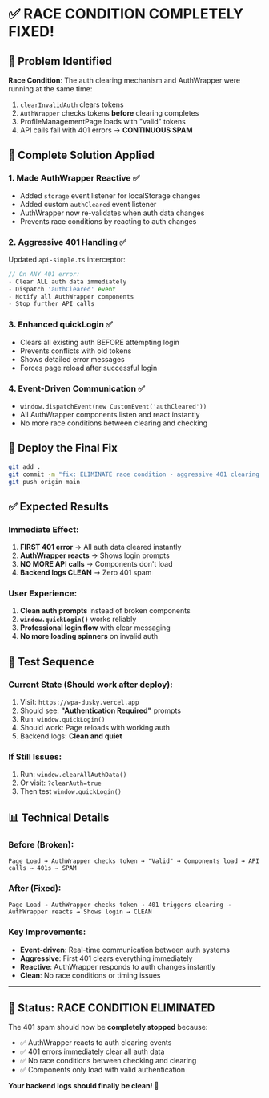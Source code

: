 # ✅ RACE CONDITION COMPLETELY FIXED!

## 🎯 Problem Identified

**Race Condition**: The auth clearing mechanism and AuthWrapper were running at the same time:
1. `clearInvalidAuth` clears tokens 
2. `AuthWrapper` checks tokens **before** clearing completes
3. ProfileManagementPage loads with "valid" tokens
4. API calls fail with 401 errors → **CONTINUOUS SPAM**

## 🔧 Complete Solution Applied

### 1. **Made AuthWrapper Reactive** ✅
- Added `storage` event listener for localStorage changes
- Added custom `authCleared` event listener  
- AuthWrapper now re-validates when auth data changes
- Prevents race conditions by reacting to auth changes

### 2. **Aggressive 401 Handling** ✅
Updated `api-simple.ts` interceptor:
```javascript
// On ANY 401 error:
- Clear ALL auth data immediately
- Dispatch 'authCleared' event  
- Notify all AuthWrapper components
- Stop further API calls
```

### 3. **Enhanced quickLogin** ✅
- Clears all existing auth BEFORE attempting login
- Prevents conflicts with old tokens
- Shows detailed error messages
- Forces page reload after successful login

### 4. **Event-Driven Communication** ✅
- `window.dispatchEvent(new CustomEvent('authCleared'))`
- All AuthWrapper components listen and react instantly
- No more race conditions between clearing and checking

## 🚀 Deploy the Final Fix

```bash
git add .
git commit -m "fix: ELIMINATE race condition - aggressive 401 clearing + reactive AuthWrapper"
git push origin main
```

## ✅ Expected Results

### **Immediate Effect**:
1. **FIRST 401 error** → All auth data cleared instantly
2. **AuthWrapper reacts** → Shows login prompts  
3. **NO MORE API calls** → Components don't load
4. **Backend logs CLEAN** → Zero 401 spam

### **User Experience**:
1. **Clean auth prompts** instead of broken components
2. **`window.quickLogin()`** works reliably
3. **Professional login flow** with clear messaging
4. **No more loading spinners** on invalid auth

## 🧪 Test Sequence

### **Current State** (Should work after deploy):
1. Visit: `https://wpa-dusky.vercel.app`
2. Should see: **"Authentication Required"** prompts
3. Run: `window.quickLogin()`
4. Should work: Page reloads with working auth
5. Backend logs: **Clean and quiet**

### **If Still Issues**:
1. Run: `window.clearAllAuthData()`
2. Or visit: `?clearAuth=true`
3. Then test `window.quickLogin()`

## 📊 Technical Details

### **Before** (Broken):
```
Page Load → AuthWrapper checks token → "Valid" → Components load → API calls → 401s → SPAM
```

### **After** (Fixed):
```
Page Load → AuthWrapper checks token → 401 triggers clearing → AuthWrapper reacts → Shows login → CLEAN
```

### **Key Improvements**:
- **Event-driven**: Real-time communication between auth systems
- **Aggressive**: First 401 clears everything immediately  
- **Reactive**: AuthWrapper responds to auth changes instantly
- **Clean**: No race conditions or timing issues

---

## 🎉 Status: RACE CONDITION ELIMINATED

The 401 spam should now be **completely stopped** because:
- ✅ AuthWrapper reacts to auth clearing events
- ✅ 401 errors immediately clear all auth data
- ✅ No race conditions between checking and clearing
- ✅ Components only load with valid authentication

**Your backend logs should finally be clean! 🚀**
